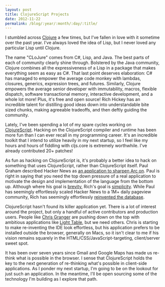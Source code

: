 ```yaml
---
layout: post
title: ClojureScript Projects
date: 2012-11-22
permalink: /blog/:year/:month/:day/:title/
---
```


I stumbled across [Clojure][1] a few times, but I've fallen in love with it
sometime over the past year. I've always loved the idea of Lisp, but I never
loved any particular Lisp until Clojure.

The name "CLoJure" comes from C#, Lisp, and Java. The best parts of each of
community clearly shine through. Bolstered by the Java community, Clojure
combines all the expressiveness of a Lisp in a package that makes everything
seem as easy as C#. That last point deserves elaboration: C# has managed to
empower the average code monkey with lambdas, closures, generics, expression
trees, and futures. Similarly, Clojure empowers the average senior developer
with immutability, macros, flexible dispatch, software transactional memory,
interactive development, and a whole lot more! Plus, it's free and open source!
Rich Hickey has an incredible talent for distilling good ideas down into
understandable bite sized chunks, making agreeable tradeoffs, and then deftly
guiding the community.

Lately, I've been spending a lot of my spare cycles working on
[ClojureScript][2].  Hacking on the ClojureScript compiler and runtime has been
more fun than I can ever recall in my programming career. It's an incredible
toolkit that I intend to utilize heavily in my next startup, so I feel like my
hours and hours of fiddling with cljs.core is extremely worthwhile. I've
already contributed 20+ patches!

As fun as hacking on ClojureScript is, it's probably a better idea to hack on
something that uses ClojureScript, rather than ClojureScript itself. Paul
Graham described Hacker News as [an application to sharpen Arc on][3]. Paul is
right in saying that you need the top down pressure of a real application to
motivate the design and implementation of the language from the bottom up.
Although where his goal is [brevity][4], Rich's goal is [simplicity][5]. While
Paul has seemingly effortlessly scaled Hacker News to a 1M+ daily pageview
community, Rich has seemingly effortlessly [reinvented the database][6].

ClojureScript hasn't found its killer application yet. There is a lot of
interest around the project, but only a handful of active contributors and
production users. People like [Chris Granger][7] are pushing down on the top
with ambitious applications like [Light Table][8], but we need others. Chris is
starting to make re-inventing the IDE look effortless, but his application
prefers to be installed outside the browser, generally on Macs, so it isn't
clear to me if his vision remains squarely in the
HTML/CSS/JavaScript-targeting, client/server sweet spot.

It has been over seven years since Gmail and Google Maps has made us re-think
what is possible in the browser. I sense that ClojureScript holds the key to
the next generation of re-thinking what's possible in client-side applications.
As I ponder my next startup, I'm going to be on the lookout for just such an
application. In the meantime, I'll be open sourcing some of the technology I'm
building as I explore that path.

[1]: http://clojure.org/
[2]: http://github.com/clojure/clojurescript
[3]: http://www.paulgraham.com/hackernews.html
[4]: http://paulgraham.com/arcchallenge.html
[5]: http://www.infoq.com/presentations/Simple-Made-Easy
[6]: http://www.datomic.com/
[7]: http://www.chris-granger.com/
[8]: http://www.lighttable.com/
